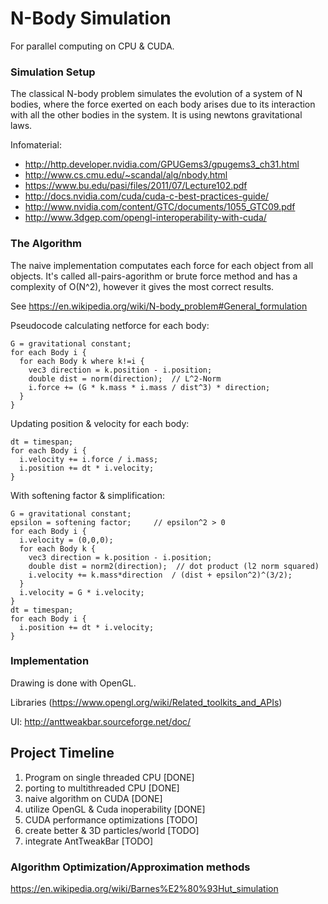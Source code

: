 # N-Body Simulation

For parallel computing on CPU & CUDA.

### Simulation Setup

The classical N-body problem simulates the evolution of a system of N bodies, where the force exerted on each body arises due to its interaction with all the other bodies in the system. It is using newtons gravitational laws.


Infomaterial:
* http://http.developer.nvidia.com/GPUGems3/gpugems3_ch31.html
* http://www.cs.cmu.edu/~scandal/alg/nbody.html
* https://www.bu.edu/pasi/files/2011/07/Lecture102.pdf
* http://docs.nvidia.com/cuda/cuda-c-best-practices-guide/
* http://www.nvidia.com/content/GTC/documents/1055_GTC09.pdf
* http://www.3dgep.com/opengl-interoperability-with-cuda/


### The Algorithm

The naive implementation computates each force for each object from all objects. It's called all-pairs-agorithm or brute force method and has a complexity of O(N^2), however it gives the most correct results.

See https://en.wikipedia.org/wiki/N-body_problem#General_formulation


Pseudocode calculating netforce for each body:

    G = gravitational constant;
    for each Body i {    
      for each Body k where k!=i {
        vec3 direction = k.position - i.position;
        double dist = norm(direction);  // L^2-Norm
        i.force += (G * k.mass * i.mass / dist^3) * direction;
      }
    }

Updating position & velocity for each body:
    
    dt = timespan;
    for each Body i {    
      i.velocity += i.force / i.mass;
      i.position += dt * i.velocity;
    }

With softening factor & simplification:

    G = gravitational constant;
    epsilon = softening factor;     // epsilon^2 > 0
    for each Body i {
      i.velocity = (0,0,0);
      for each Body k {
        vec3 direction = k.position - i.position;
        double dist = norm2(direction);  // dot product (l2 norm squared)
        i.velocity += k.mass*direction  / (dist + epsilon^2)^(3/2);
      }
      i.velocity = G * i.velocity;
    }
    dt = timespan;
    for each Body i {
      i.position += dt * i.velocity;
    }


### Implementation

Drawing is done with OpenGL.

Libraries (https://www.opengl.org/wiki/Related_toolkits_and_APIs)

UI: http://anttweakbar.sourceforge.net/doc/

## Project Timeline
1. Program on single threaded CPU       [DONE]
2. porting to multithreaded CPU         [DONE]
3. naive algorithm on CUDA              [DONE]
4. utilize OpenGL & Cuda inoperability  [DONE]
5. CUDA performance optimizations       [TODO]
6. create better & 3D particles/world   [TODO]
7. integrate AntTweakBar                [TODO]

### Algorithm Optimization/Approximation methods

https://en.wikipedia.org/wiki/Barnes%E2%80%93Hut_simulation




